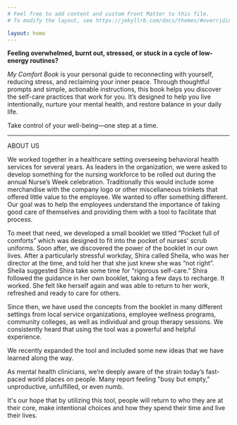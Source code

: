 ```yaml
---
# Feel free to add content and custom Front Matter to this file.
# To modify the layout, see https://jekyllrb.com/docs/themes/#overriding-theme-defaults

layout: home
---
```


**Feeling overwhelmed, burnt out, stressed, or stuck in a cycle of low-energy routines?**

*My Comfort Book* is your personal guide to reconnecting with yourself, reducing stress, and reclaiming your inner peace. Through thoughtful prompts and simple, actionable instructions, this book helps you discover the self-care practices that work for you. It’s designed to help you live intentionally, nurture your mental health, and restore balance in your daily life.

Take control of your well-being—one step at a time.

---

ABOUT US 

We worked together in a healthcare setting overseeing behavioral health services for several years. As leaders in the organization, we were asked to develop something for the nursing workforce to be rolled out during the annual Nurse’s Week celebration.  Traditionally this would include some merchandise with the company logo or other miscellaneous trinkets that offered little value to the employee.  We wanted to offer something different. Our goal was to help the employees understand the importance of taking good care of themselves and providing them with a tool to facilitate that process.  

To meet that need, we developed a small booklet we titled  “Pocket full of comforts” which was designed to fit into the pocket of nurses' scrub uniforms. Soon after, we discovered the power of the booklet in our own lives.  After a particularly stressful workday, Shira called Sheila, who was her director at the time, and told her that she just knew she was “not right”.  Sheila suggested Shira take some time for “rigorous self-care.” Shira followed the guidance in her own booklet, taking a few days to recharge. It worked. She felt like herself again and was able to return to her work, refreshed and ready to care for others.

Since then, we have used the concepts from the booklet in many different settings from local service organizations, employee wellness programs, community colleges, as well as individual and group therapy sessions.  We consistently heard that using the tool was a powerful and helpful experience. 

We recently expanded the tool and included some new ideas that we have learned along the way.  

As mental health clinicians, we’re deeply aware of the strain today’s fast-paced world places on people. Many report feeling "busy but empty," unproductive, unfulfilled, or even numb.

It's our hope that by utilizing this tool, people will return to who they are at their core, make intentional choices and how they spend their time and live their lives. 

